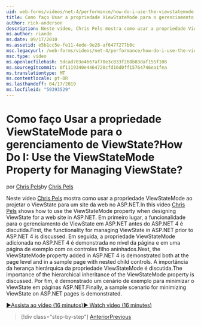 ```yaml
---
uid: web-forms/videos/net-4/performance/how-do-i-use-the-viewstatemode-property-for-managing-viewstate
title: Como faço Usar a propriedade ViewStateMode para o gerenciamento de ViewState? | Microsoft Docs
author: rick-anderson
description: Neste vídeo, Chris Pels mostra como usar a propriedade ViewStateMode ao projetar o ViewState para um site da web no ASP.NET.
ms.author: riande
ms.date: 09/17/2010
ms.assetid: e5b1cc5e-fe11-4ede-9e28-af6477277b0c
msc.legacyurl: /web-forms/videos/net-4/performance/how-do-i-use-the-viewstatemode-property-for-managing-viewstate
msc.type: video
ms.openlocfilehash: 5dcad703e4667af70e3c833f268b83daf155f108
ms.sourcegitcommit: 0f1119340e4464720cfd16d0ff15764746ea1fea
ms.translationtype: MT
ms.contentlocale: pt-BR
ms.lasthandoff: 04/17/2019
ms.locfileid: "59393529"
---
```

# <a name="how-do-i-use-the-viewstatemode-property-for-managing-viewstate"></a><span data-ttu-id="107ad-104">Como faço Usar a propriedade ViewStateMode para o gerenciamento de ViewState?</span><span class="sxs-lookup"><span data-stu-id="107ad-104">How Do I: Use the ViewStateMode Property for Managing ViewState?</span></span>

<span data-ttu-id="107ad-105">por [Chris Pels](https://twitter.com/chrispels)</span><span class="sxs-lookup"><span data-stu-id="107ad-105">by [Chris Pels](https://twitter.com/chrispels)</span></span>

<span data-ttu-id="107ad-106">Neste vídeo [Chris Pels](http://www.idevtech.com) mostra como usar a propriedade ViewStateMode ao projetar o ViewState para um site da web no ASP.NET.</span><span class="sxs-lookup"><span data-stu-id="107ad-106">In this video [Chris Pels](http://www.idevtech.com) shows how to use the ViewStateMode property when designing ViewState for a web site in ASP.NET.</span></span> <span data-ttu-id="107ad-107">Em primeiro lugar, a funcionalidade para o gerenciamento de ViewState em ASP.NET antes do ASP.NET 4 é discutida.</span><span class="sxs-lookup"><span data-stu-id="107ad-107">First, the functionality for managing ViewState in ASP.NET prior to ASP.NET 4 is discussed.</span></span> <span data-ttu-id="107ad-108">Em seguida, a propriedade ViewStateMode adicionada no ASP.NET 4 é demonstrada no nível da página e em uma página de exemplo com os controles filho aninhados.</span><span class="sxs-lookup"><span data-stu-id="107ad-108">Next, the ViewStateMode property added in ASP.NET 4 is demonstrated both at the page level and in a sample page with nested child controls.</span></span> <span data-ttu-id="107ad-109">A importância da herança hierárquica da propriedade ViewStateMode é discutida.</span><span class="sxs-lookup"><span data-stu-id="107ad-109">The importance of the hierarchical inheritance of the ViewStateMode property is discussed.</span></span> <span data-ttu-id="107ad-110">Por fim, é demonstrado um cenário de exemplo para minimizar o ViewState em páginas ASP.NET.</span><span class="sxs-lookup"><span data-stu-id="107ad-110">Finally, a sample scenario for minimizing ViewState on ASP.NET pages is demonstrated.</span></span>

[<span data-ttu-id="107ad-111">&#9654;Assista ao vídeo (16 minutos)</span><span class="sxs-lookup"><span data-stu-id="107ad-111">&#9654; Watch video (16 minutes)</span></span>](https://channel9.msdn.com/Blogs/ASP-NET-Site-Videos/how-do-i-use-the-viewstatemode-property-for-managing-viewstate)

> [!div class="step-by-step"]
> [<span data-ttu-id="107ad-112">Anterior</span><span class="sxs-lookup"><span data-stu-id="107ad-112">Previous</span></span>](aspnet-4-quick-hit-easy-state-compression.md)
